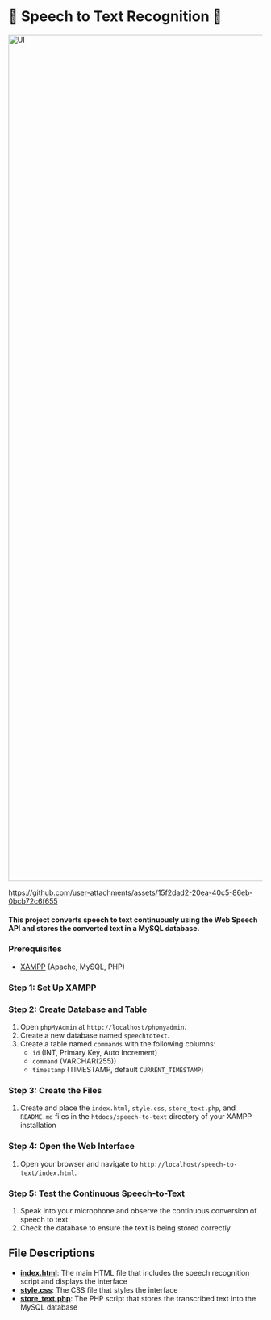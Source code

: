 # 👄 Speech to Text Recognition 🤖

<img width="1679" alt="UI" src="https://github.com/user-attachments/assets/7e5771bb-29c9-46de-8f37-20613eafdaef">


https://github.com/user-attachments/assets/15f2dad2-20ea-40c5-86eb-0bcb72c6f655

#### This project converts speech to text continuously using the Web Speech API and stores the converted text in a MySQL database.

### Prerequisites

- [XAMPP](https://www.apachefriends.org/index.html) (Apache, MySQL, PHP)

### Step 1: Set Up XAMPP

### Step 2: Create Database and Table

1. Open `phpMyAdmin` at `http://localhost/phpmyadmin`.
2. Create a new database named `speechtotext`.
3. Create a table named `commands` with the following columns:
   - `id` (INT, Primary Key, Auto Increment)
   - `command` (VARCHAR(255))
   - `timestamp` (TIMESTAMP, default `CURRENT_TIMESTAMP`)

### Step 3: Create the Files
1. Create and place the `index.html`, `style.css`, `store_text.php`, and `README.md` files in the `htdocs/speech-to-text` directory of your XAMPP installation

### Step 4: Open the Web Interface
1. Open your browser and navigate to `http://localhost/speech-to-text/index.html`.

### Step 5: Test the Continuous Speech-to-Text
1. Speak into your microphone and observe the continuous conversion of speech to text
2. Check the database to ensure the text is being stored correctly

## File Descriptions

- [**index.html**](index.html): The main HTML file that includes the speech recognition script and displays the interface
- [**style.css**](style.css): The CSS file that styles the interface
- [**store_text.php**](store_text.php): The PHP script that stores the transcribed text into the MySQL database

